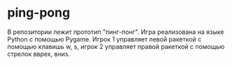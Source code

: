 # ping-pong
В репозитории лежит прототип "пинг-понг".
Игра реализована на языке Python с помощью Pygame.
Игрок 1 управляет левой ракеткой с помощью клавишь w, s, игрок 2 управляет правой ракеткой с помощью стрелок вврех, вниз.

